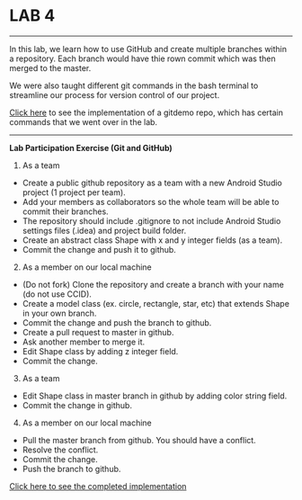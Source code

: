 # **LAB 4**
----------

In this lab, we learn how to use GitHub and create multiple branches within a repository. Each branch would have thie rown commit which was then merged to the master.

We were also taught different git commands in the bash terminal to streamline our process for version control of our project.

[Click here](https://github.com/imtiazraqib/gitdemo) to see the implementation of a gitdemo repo, which has certain commands that we went over in the lab.


----------

**Lab Participation Exercise (Git and GitHub)**

 1. As a team
  - Create a public github repository as a team with a new Android Studio project (1 project per team).
  - Add your members as collaborators so the whole team will be able to commit their branches.
  - The repository should include .gitignore to not include Android Studio settings files (.idea) and project build folder.
  - Create an abstract class Shape with x and y integer fields (as a team).
  - Commit the change and push it to github.
  
 2. As a member on our local machine
  - (Do not fork) Clone the repository and create a branch with your name (do not use CCID).
  - Create a model class (ex. circle, rectangle, star, etc) that extends Shape in your own branch.
  - Commit the change and push the branch to github.
  - Create a pull request to master in github.
  - Ask another member to merge it.
  - Edit Shape class by adding z integer field.
  - Commit the change.

 3. As a team
  - Edit Shape class in master branch in github by adding color string field.
  - Commit the change in github.

 4. As a member on our local machine
  - Pull the master branch from github. You should have a conflict.
  - Resolve the conflict.
  - Commit the change.
  - Push the branch to github.

 


[Click here to see the completed implementation](https://github.com/imtiazraqib/CMPUT301LPE4)